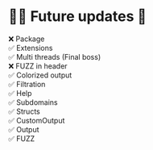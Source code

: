 # 🏊‍♀️ Future updates 👀
❌ Package <br>
✅ Extensions <br>
✅ Multi threads (Final boss)<br>
❌ FUZZ in header  <br>
✅ Colorized output  <br>
✅ Filtration  <br>
✅ Help <br>
✅ Subdomains <br>
✅ Structs  <br>
✅ CustomOutput  <br>
✅ Output  <br>
✅ FUZZ  <br>
